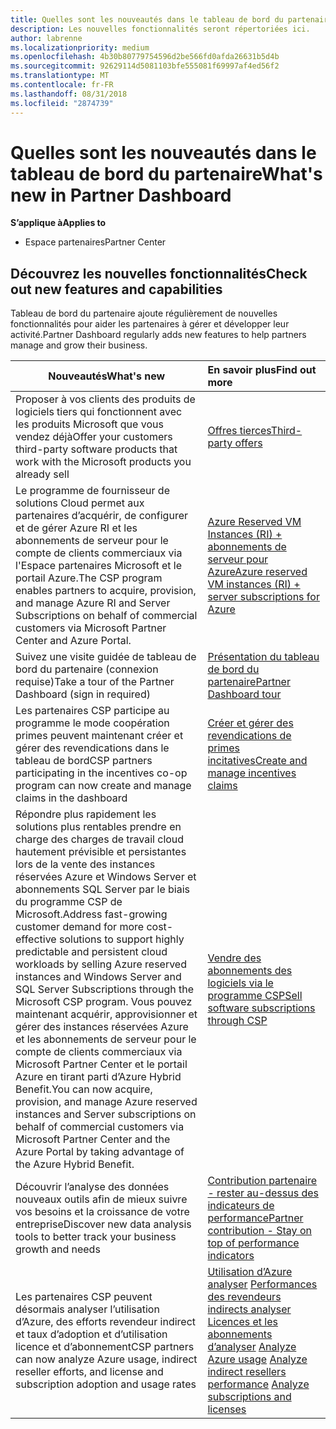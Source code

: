 ```yaml
---
title: Quelles sont les nouveautés dans le tableau de bord du partenaire | L’espace partenaires
description: Les nouvelles fonctionnalités seront répertoriées ici.
author: labrenne
ms.localizationpriority: medium
ms.openlocfilehash: 4b30b80779754596d2be566fd0afda26631b5d4b
ms.sourcegitcommit: 92629114d5081103bfe555081f69997af4ed56f2
ms.translationtype: MT
ms.contentlocale: fr-FR
ms.lasthandoff: 08/31/2018
ms.locfileid: "2874739"
---
```

# <a name="whats-new-in-partner-dashboard"></a><span data-ttu-id="aa7bb-103">Quelles sont les nouveautés dans le tableau de bord du partenaire</span><span class="sxs-lookup"><span data-stu-id="aa7bb-103">What's new in Partner Dashboard</span></span>

**<span data-ttu-id="aa7bb-104">S’applique à</span><span class="sxs-lookup"><span data-stu-id="aa7bb-104">Applies to</span></span>**

-  <span data-ttu-id="aa7bb-105">Espace partenaires</span><span class="sxs-lookup"><span data-stu-id="aa7bb-105">Partner Center</span></span>

## <a name="check-out-new-features-and-capabilities"></a><span data-ttu-id="aa7bb-106">Découvrez les nouvelles fonctionnalités</span><span class="sxs-lookup"><span data-stu-id="aa7bb-106">Check out new features and capabilities</span></span> 

<span data-ttu-id="aa7bb-107">Tableau de bord du partenaire ajoute régulièrement de nouvelles fonctionnalités pour aider les partenaires à gérer et développer leur activité.</span><span class="sxs-lookup"><span data-stu-id="aa7bb-107">Partner Dashboard regularly adds new features to help partners manage and grow their business.</span></span>


|**<span data-ttu-id="aa7bb-108">Nouveautés</span><span class="sxs-lookup"><span data-stu-id="aa7bb-108">What's new</span></span>**   |**<span data-ttu-id="aa7bb-109">En savoir plus</span><span class="sxs-lookup"><span data-stu-id="aa7bb-109">Find out more</span></span>**   |
|----------------------|:-----------------|
|<span data-ttu-id="aa7bb-110">Proposer à vos clients des produits de logiciels tiers qui fonctionnent avec les produits Microsoft que vous vendez déjà</span><span class="sxs-lookup"><span data-stu-id="aa7bb-110">Offer your customers third-party software products that work with the Microsoft products you already sell</span></span>   | [<span data-ttu-id="aa7bb-111">Offres tierces</span><span class="sxs-lookup"><span data-stu-id="aa7bb-111">Third-party offers</span></span>](third-party-offers.md)|
|<span data-ttu-id="aa7bb-112">Le programme de fournisseur de solutions Cloud permet aux partenaires d’acquérir, de configurer et de gérer Azure RI et les abonnements de serveur pour le compte de clients commerciaux via l'Espace partenaires Microsoft et le portail Azure.</span><span class="sxs-lookup"><span data-stu-id="aa7bb-112">The CSP program enables partners to acquire, provision, and manage Azure RI and Server Subscriptions on behalf of commercial customers via Microsoft Partner Center and Azure Portal.</span></span>|[<span data-ttu-id="aa7bb-113">Azure Reserved VM Instances (RI) + abonnements de serveur pour Azure</span><span class="sxs-lookup"><span data-stu-id="aa7bb-113">Azure reserved VM instances (RI) + server subscriptions for Azure</span></span>](azure-ri-server-subscriptions.md)|
|<span data-ttu-id="aa7bb-114">Suivez une visite guidée de tableau de bord du partenaire (connexion requise)</span><span class="sxs-lookup"><span data-stu-id="aa7bb-114">Take a tour of the Partner Dashboard (sign in required)</span></span>|[<span data-ttu-id="aa7bb-115">Présentation du tableau de bord du partenaire</span><span class="sxs-lookup"><span data-stu-id="aa7bb-115">Partner Dashboard tour</span></span>](https://partnercenter.microsoft.com/pcv/redirect?authenticate=true&redirect=%2Fdashboard%2Foverview)|
|<span data-ttu-id="aa7bb-116">Les partenaires CSP participe au programme le mode coopération primes peuvent maintenant créer et gérer des revendications dans le tableau de bord</span><span class="sxs-lookup"><span data-stu-id="aa7bb-116">CSP partners participating in the incentives co-op program can now create and manage claims in the dashboard</span></span>|[<span data-ttu-id="aa7bb-117">Créer et gérer des revendications de primes incitatives</span><span class="sxs-lookup"><span data-stu-id="aa7bb-117">Create and manage incentives claims</span></span>](create-incentives-claims.md)|
|<span data-ttu-id="aa7bb-118">Répondre plus rapidement les solutions plus rentables prendre en charge des charges de travail cloud hautement prévisible et persistantes lors de la vente des instances réservées Azure et Windows Server et abonnements SQL Server par le biais du programme CSP de Microsoft.</span><span class="sxs-lookup"><span data-stu-id="aa7bb-118">Address fast-growing customer demand for more cost-effective solutions to support highly predictable and persistent cloud workloads by selling Azure reserved instances and Windows Server and SQL Server Subscriptions through the Microsoft CSP program.</span></span> <span data-ttu-id="aa7bb-119">Vous pouvez maintenant acquérir, approvisionner et gérer des instances réservées Azure et les abonnements de serveur pour le compte de clients commerciaux via Microsoft Partner Center et le portail Azure en tirant parti d’Azure Hybrid Benefit.</span><span class="sxs-lookup"><span data-stu-id="aa7bb-119">You can now acquire, provision, and manage Azure reserved instances and Server subscriptions on behalf of commercial customers via Microsoft Partner Center and the Azure Portal by taking advantage of the Azure Hybrid Benefit.</span></span>|[<span data-ttu-id="aa7bb-120">Vendre des abonnements des logiciels via le programme CSP</span><span class="sxs-lookup"><span data-stu-id="aa7bb-120">Sell software subscriptions through CSP</span></span>](csp-software-subscriptions.md)|
|<span data-ttu-id="aa7bb-121">Découvrir l’analyse des données nouveaux outils afin de mieux suivre vos besoins et la croissance de votre entreprise</span><span class="sxs-lookup"><span data-stu-id="aa7bb-121">Discover new data analysis tools to better track your business growth and needs</span></span>| [<span data-ttu-id="aa7bb-122">Contribution partenaire - rester au-dessus des indicateurs de performance</span><span class="sxs-lookup"><span data-stu-id="aa7bb-122">Partner contribution - Stay on top of performance indicators</span></span>](partner-contributions.md)|
|<span data-ttu-id="aa7bb-123">Les partenaires CSP peuvent désormais analyser l’utilisation d’Azure, des efforts revendeur indirect et taux d’adoption et d’utilisation licence et d’abonnement</span><span class="sxs-lookup"><span data-stu-id="aa7bb-123">CSP partners can now analyze Azure usage, indirect reseller efforts, and license and subscription adoption and usage rates</span></span>|<span data-ttu-id="aa7bb-124">[Utilisation d’Azure analyser](analyze-azure-usage.md) [Performances des revendeurs indirects analyser](Analyze-indirect-resellers.md) [Licences et les abonnements d’analyser](analyze-subscriptions-licenses.md)      </span><span class="sxs-lookup"><span data-stu-id="aa7bb-124">[Analyze Azure usage](analyze-azure-usage.md)  [Analyze indirect resellers performance](Analyze-indirect-resellers.md)    [Analyze subscriptions and licenses](analyze-subscriptions-licenses.md)</span></span>|

